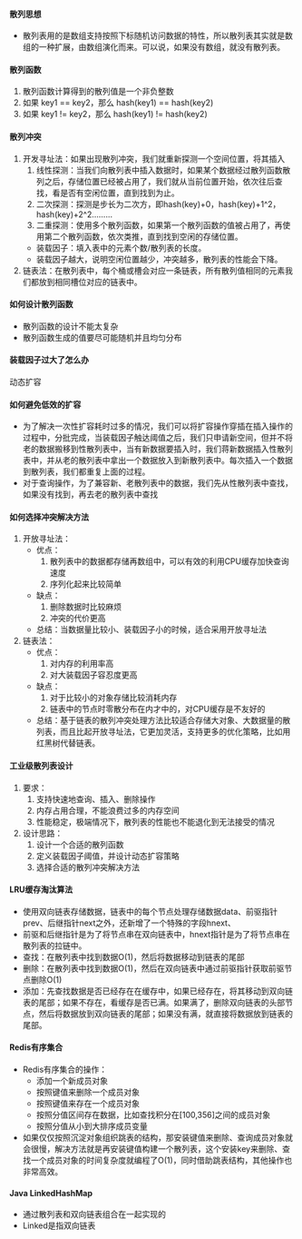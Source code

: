 #### 散列思想
- 散列表用的是数组支持按照下标随机访问数据的特性，所以散列表其实就是数组的一种扩展，由数组演化而来。可以说，如果没有数组，就没有散列表。
#### 散列函数
1. 散列函数计算得到的散列值是一个非负整数
2. 如果 key1 == key2，那么 hash(key1) == hash(key2)
3. 如果 key1 != key2，那么 hash(key1) != hash(key2) 
#### 散列冲突
1. 开发寻址法：如果出现散列冲突，我们就重新探测一个空间位置，将其插入
    1. 线性探测：当我们向散列表中插入数据时，如果某个数据经过散列函数散列之后，存储位置已经被占用了，我们就从当前位置开始，依次往后查找，看是否有空闲位置，直到找到为止。
    2. 二次探测：探测是步长为二次方，即hash(key)+0，hash(key)+1^2，hash(key)+2^2.........
    3. 二重探测：使用多个散列函数，如果第一个散列函数的值被占用了，再使用第二个散列函数，依次类推，直到找到空闲的存储位置。
    - 装载因子：填入表中的元素个数/散列表的长度。
    - 装载因子越大，说明空闲位置越少，冲突越多，散列表的性能会下降。
2. 链表法：在散列表中，每个桶或槽会对应一条链表，所有散列值相同的元素我们都放到相同槽位对应的链表中。
#### 如何设计散列函数
- 散列函数的设计不能太复杂
- 散列函数生成的值要尽可能随机并且均匀分布
#### 装载因子过大了怎么办
动态扩容
#### 如何避免低效的扩容
- 为了解决一次性扩容耗时过多的情况，我们可以将扩容操作穿插在插入操作的过程中，分批完成，当装载因子触达阈值之后，我们只申请新空间，但并不将老的数据搬移到性散列表中，当有新数据要插入时，我们蒋新数据插入性散列表中，并从老的散列表中拿出一个数据放入到新散列表中。每次插入一个数据到散列表，我们都重复上面的过程。
- 对于查询操作，为了兼容新、老散列表中的数据，我们先从性散列表中查找，如果没有找到，再去老的散列表中查找
#### 如何选择冲突解决方法
1. 开放寻址法：
   - 优点：
      1. 散列表中的数据都存储再数组中，可以有效的利用CPU缓存加快查询速度
      2. 序列化起来比较简单
   - 缺点：
     1. 删除数据时比较麻烦
     2. 冲突的代价更高
   - 总结：当数据量比较小、装载因子小的时候，适合采用开放寻址法
2. 链表法：
    - 优点：
      1. 对内存的利用率高
      2. 对大装载因子容忍度更高
    - 缺点：
      1. 对于比较小的对象存储比较消耗内存
      2. 链表中的节点时零散分布在内才中的，对CPU缓存是不友好的
    - 总结：基于链表的散列冲突处理方法比较适合存储大对象、大数据量的散列表，而且比起开放寻址法，它更加灵活，支持更多的优化策略，比如用红黑树代替链表。
#### 工业级散列表设计
1. 要求：
   1. 支持快速地查询、插入、删除操作
   2. 内存占用合理，不能浪费过多的内存空间
   3. 性能稳定，极端情况下，散列表的性能也不能退化到无法接受的情况
2. 设计思路：
   1. 设计一个合适的散列函数
   2. 定义装载因子阈值，并设计动态扩容策略
   3. 选择合适的散列冲突解决方法
#### LRU缓存淘汰算法
- 使用双向链表存储数据，链表中的每个节点处理存储数据data、前驱指针prev、后继指针next之外，还新增了一个特殊的字段hnext、
- 前驱和后继指针是为了将节点串在双向链表中，hnext指针是为了将节点串在散列表的拉链中。
- 查找：在散列表中找到数据O(1)，然后将数据移动到链表的尾部
- 删除：在散列表中找到数据O(1)，然后在双向链表中通过前驱指针获取前驱节点删除O(1)
- 添加：先查找数据是否已经存在在缓存中，如果已经存在，将其移动到双向链表的尾部；如果不存在，看缓存是否已满。如果满了，删除双向链表的头部节点，然后将数据放到双向链表的尾部；如果没有满，就直接将数据放到链表的尾部。
#### Redis有序集合
- Redis有序集合的操作：
  - 添加一个新成员对象
  - 按照键值来删除一个成员对象
  - 按照键值来存在一个成员对象
  - 按照分值区间存在数据，比如查找积分在[100,356]之间的成员对象
  - 按照分值从小到大排序成员变量
- 如果仅仅按照沉淀对象组织跳表的结构，那安装键值来删除、查询成员对象就会很慢，解决方法就是再安装键值构建一个散列表，这个安装key来删除、查找一个成员对象的时间复杂度就编程了O(1)，同时借助跳表结构，其他操作也非常高效。
#### Java LinkedHashMap
- 通过散列表和双向链表组合在一起实现的
- Linked是指双向链表
